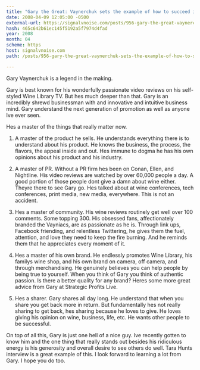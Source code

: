 ```yaml
---
title: "Gary the Great: Vaynerchuk sets the example of how to succeed in business today"
date: 2008-04-09 12:05:00 -0500
external-url: https://signalvnoise.com/posts/956-gary-the-great-vaynerchuk-sets-the-example-of-how-to-succeed-in-business-today
hash: 465c642b61ec145f5192a5f7974d4fad
year: 2008
month: 04
scheme: https
host: signalvnoise.com
path: /posts/956-gary-the-great-vaynerchuk-sets-the-example-of-how-to-succeed-in-business-today

---
```


Gary Vaynerchuk is a legend in the making.



Gary is best known for his wonderfully passionate video reviews on his self-styled Wine Library TV. But hes much deeper than that. Gary is an incredibly shrewd businessman with and innovative and intuitive business mind. Gary understand the next generation of promotion as well as anyone Ive ever seen.



Hes a master of the things that really matter now.



1. A master of the product he sells. He understands everything there is to understand about his product. He knows the business, the process, the flavors, the appeal inside and out. Hes immune to dogma  he has his own opinions about his product and his industry.



2. A master of PR. Without a PR firm hes been on Conan, Ellen, and Nightline. His video reviews are watched by over 60,000 people a day. A good portion of those people dont give a damn about wine either. Theyre there to see Gary go. Hes talked about at wine conferences, tech conferences, print media, new media, everywhere. This is not an accident.



3. Hes a master of community. His wine reviews routinely get well over 100 comments. Some topping 300. His obsessed fans, affectionately branded the Vayniacs, are as passionate as he is. Through link ups, Facebook friending, and relentless Twittering, he gives them the fuel, attention, and love they need to keep the fire burning. And he reminds them that he appreciates every moment of it.



4. Hes a master of his own brand. He endlessly promotes Wine Library, his familys wine shop, and his own brand on camera, off camera, and through merchandising. He genuinely believes you can help people by being true to yourself. When you think of Gary you think of authentic passion. Is there a better quality for any brand? Heres some more great advice from Gary at Strategic Profits Live.



5. Hes a sharer. Gary shares all day long. He understand that when you share you get back more in return. But fundamentally hes not really sharing to get back, hes sharing because he loves to give. He loves giving his opinion on wine, business, life, etc. He wants other people to be successful.



On top of all this, Gary is just one hell of a nice guy. Ive recently gotten to know him and the one thing that really stands out  besides his ridiculous energy  is his generosity and overall desire to see others do well. Tara Hunts interview is a great example of this. I look forward to learning a lot from Gary. I hope you do too.
